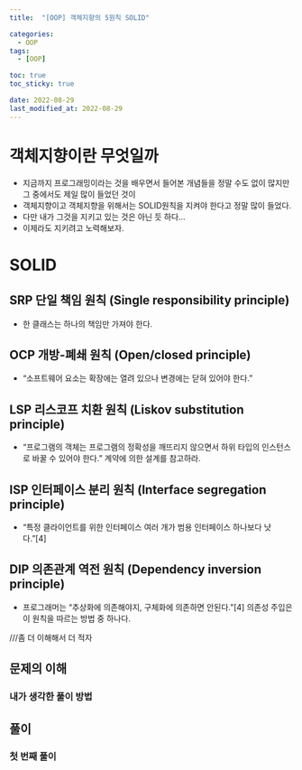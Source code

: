 ```yaml
---
title:  "[OOP] 객체지향의 5원칙 SOLID" 

categories:
  - OOP
tags:
  - [OOP]

toc: true
toc_sticky: true

date: 2022-08-29
last_modified_at: 2022-08-29
---
```



# 객체지향이란 무엇일까
 - 지금까지 프로그래밍이라는 것을 배우면서 들어본 개념들을 정말 수도 없이 많지만 그 중에서도 제일 많이 들었던 것이
 - 객체지향이고 객체지향을 위해서는 SOLID원칙을 지켜야 한다고 정말 많이 들었다.
 - 다만 내가 그것을 지키고 있는 것은 아닌 듯 하다...
 - 이제라도 지키려고 노력해보자.


# SOLID
## SRP 단일 책임 원칙 (Single responsibility principle)
 - 한 클래스는 하나의 책임만 가져야 한다.
## OCP 개방-폐쇄 원칙 (Open/closed principle)
 - “소프트웨어 요소는 확장에는 열려 있으나 변경에는 닫혀 있어야 한다.”
## LSP 리스코프 치환 원칙 (Liskov substitution principle)
 - “프로그램의 객체는 프로그램의 정확성을 깨뜨리지 않으면서 하위 타입의 인스턴스로 바꿀 수 있어야 한다.” 계약에 의한 설계를 참고하라.
## ISP 인터페이스 분리 원칙 (Interface segregation principle)
 - “특정 클라이언트를 위한 인터페이스 여러 개가 범용 인터페이스 하나보다 낫다.”[4]
## DIP 의존관계 역전 원칙 (Dependency inversion principle)
 - 프로그래머는 “추상화에 의존해야지, 구체화에 의존하면 안된다.”[4] 의존성 주입은 이 원칙을 따르는 방법 중 하나다.


///좀 더 이해해서 더 적자


## 문제의 이해





### 내가 생각한 풀이 방법


## 풀이
### 첫 번째 풀이


```언어

```




<br>



<!-- [맨 위](#){: .btn .btn--primary }{: .align-right} 스크롤시 자동으로 up to 화살표가 나오므로 삭제 -->
